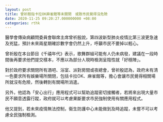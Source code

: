```yaml
---
layout: post
title: 曾祈殷指卡拉OK麻雀館等未關閉　或致市民覺得沒危險
date: 2020-11-25 09:20:27.000000000 +08:00
categories: rthk
---
```


醫學會傳染病顧問委員會聯席主席曾祈殷說，第四波新型肺炎疫情比第三波更急速及兇猛，預計未來兩星期確診數字會仍然上升，呼籲市民不要掉以輕心。

曾祈殷在本台節目《千禧年代》表示，歌舞群組可能有人仍未病發，建議在一段時間後再要求他們提交樣本，不應以為部分人現時檢測呈陰性就「好穩陣」。

對於政府要求關閉所有酒吧、浴室、派對房間或夜總會，曾祈殷認為，政府未有清一色要求所有娛樂場所關閉，包括卡拉OK、麻雀館等，擔心會讓市民覺得相關場所就沒有危險，然後轉到有關場所消遣。

另外，他認為「安心出行」應用程式可以幫助追蹤密切接觸者，若將來出現大量市民不願意透露行蹤，政府就可以考慮果斷要求市民強制使用有關應用程式。

他又提到，若未來疫情無法控制，衞生防護中心未能做到及時追蹤，未嘗不可以考慮全民強制檢測。
